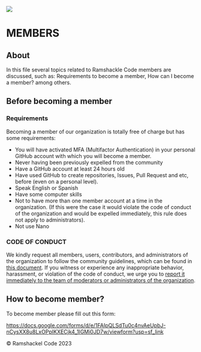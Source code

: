 ![](https://github.com/ramshackle-code/.github/assets/77550577/ba05bbdf-431c-40e9-a453-929e2c709bb5)

# MEMBERS

## About

In this file several topics related to Ramshackle Code members are discussed, such as: Requirements to become a member, How can I become a member? among others.

## Before becoming a member

### Requirements

Becoming a member of our organization is totally free of charge but has some requirements:

- You will have activated MFA (Multifactor Authentication) in your personal GitHub account with which you will become a member.
- Never having been previously expelled from the community
- Have a GitHub account at least 24 hours old
- Have used GitHub to create repositories, Issues, Pull Request and etc, before (even on a personal level).
- Speak English or Spanish
- Have some computer skills
- Not to have more than one member account at a time in the organization. (If this were the case it would violate the code of conduct of the organization and would be expelled immediately, this rule does not apply to administrators).
- Not use Nano

  
### CODE OF CONDUCT

We kindly request all members, users, contributors, and administrators of the organization to follow the community guidelines, which can be found in [this document](https://github.com/ramshackle-code/.github/blob/main/CODE_OF_CONDUCT.md). If you witness or experience any inappropriate behavior, harassment, or violation of the code of conduct, we urge you to [report it immediately to the team of moderators or administrators of the organization](https://github.com/ramshackle-code/.github-private/edit/main/README.md#community-administrators).

## How to become member?

To become member please fill out this form:

https://docs.google.com/forms/d/e/1FAIpQLSdTu0c4nvAeUpbJ-nCysXX8u8LxOPpIKXECjk4_1IGMi0JD7w/viewform?usp=sf_link

© Ramshackel Code 2023
